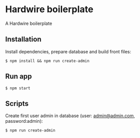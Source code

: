 Hardwire boilerplate
=========================

A Hardwire boilerplate

Installation
------------

Install dependencies, prepare database and build front files:

```
$ npm install && npm run create-admin
```

Run app
------------

```
$ npm start
```

Scripts
-------

Create first user admin in database (user: admin@admin.com, password:admin):

```
$ npm run create-admin
```

